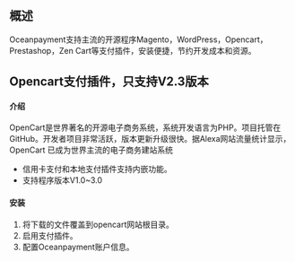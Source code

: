 <h2>概述</h4>
Oceanpayment支持主流的开源程序Magento，WordPress，Opencart，Prestashop，Zen Cart等支付插件，安装便捷，节约开发成本和资源。

<h2>Opencart支付插件，只支持V2.3版本</h2>
<h4>介绍</h4>
OpenCart是世界著名的开源电子商务系统，系统开发语言为PHP。项目托管在GitHub。开发者项目非常活跃，版本更新升级很快。据Alexa网站流量统计显示，OpenCart 已成为世界主流的电子商务建站系统

<ul>
  <li>信用卡支付和本地支付插件支持内嵌功能。</li>
  <li>支持程序版本V1.0~3.0</li>
</ul>
<h4>安装</h4>
<ol>
    <li>将下载的文件覆盖到opencart网站根目录。</li>
    <li>启用支付插件。</li>
    <li>配置Oceanpayment账户信息。</li>
</ol>
